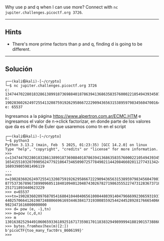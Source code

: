 Why use p and q when I can use more? Connect with `nc jupiter.challenges.picoctf.org 3726`.
____
## Hints
* There's more prime factors than p and q, finding d is going to be different.
_______
## Solución

```
┌──(kali㉿kali)-[~/crypto]
└─$ nc jupiter.challenges.picoctf.org 3726      
c: 13474470228018328613899187369884018786394136863583576000221054943934507667222822680126731112797804667976229120605013189503108755574244025260034750632252990540941654155103207090562477921064734650907257784902114420846602011277431342406070015859952598355442038662583039704058616648326275388059641009593864896386402030916140681057168939805981496119
n: 19028360262497255413208759192629586672229094365631538959798345604700164758371996526824692036390335371026715809280990770653073310981742005651337957492083630966208775373678967389909605118401094012048743026782719863555227473128367371827008572978174325677232196685589074067767098706522761424982112180703289412806154460655241749507251711893440623229
e: 65537

```

Ingresamos a la página https://www.alpertron.com.ar/ECMC.HTM e ingresamos el valor de n->click factorizar, en donde parte de los valores que da es el Phi de Euler que usaremos como tn en el script
```
┌──(kali㉿kali)-[~/crypto]
└─$ python3
Python 3.13.2 (main, Feb  5 2025, 01:23:35) [GCC 14.2.0] on linux
Type "help", "copyright", "credits" or "license" for more information.
>>> c=1347447022801832861389918736988401878639413686358357600022105494393450766722282268012673111279780466797622912060501318950310875557424402526003475063225299054094\
1654155103207090562477921064734650907257784902114420846602011277431342406070015859952598355442038662583039704058616648326275388059641009593864896386402030916140681057\
168939805981496119
... 
>>> n=1902836026249725541320875919262958667222909436563153895979834560470016475837199652682469203639033537102671580928099077065307331098174200565133795749208363096620\
8775373678967389909605118401094012048743026782719863555227473128367371827008572978174325677232196685589074067767098706522761424982112180703289412806154460655241749507\
251711893440623229
>>> e=65537
>>>tn=190283602097687054168041044040656100044803914047966699230659319316174099597740716600507908702202092487832242989345402606264332337073799565429818811930433134120\
4402570664126198724880669616934463841731930085592544244528928176665406627135033687017337643807900148563712420136160675363441811934725476925849667872003250301325115230\
9823471616000000000
>>> d= pow (e, -1,tn)
>>> m=pow (c,d,n)
>>> m
13016382529449106065933618925167173598170118383294989999418819015738860882180477
>>> bytes.fromhex(hex(m)[2:])
b'picoCTF{too_many_fact0rs_8606199}'
>>> 

